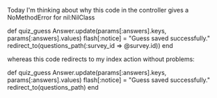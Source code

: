 Today I'm thinking about why this code in the controller gives a NoMethodError for nil:NilClass

  def quiz_guess
    Answer.update(params[:answers].keys, params[:answers].values)
    flash[:notice] = "Guess saved successfully."
    redirect_to(questions_path(:survey_id => @survey.id))
  end
  
whereas this code redirects to my index action without problems:

  def quiz_guess
    Answer.update(params[:answers].keys, params[:answers].values)
    flash[:notice] = "Guess saved successfully."
    redirect_to(questions_path)
  end

